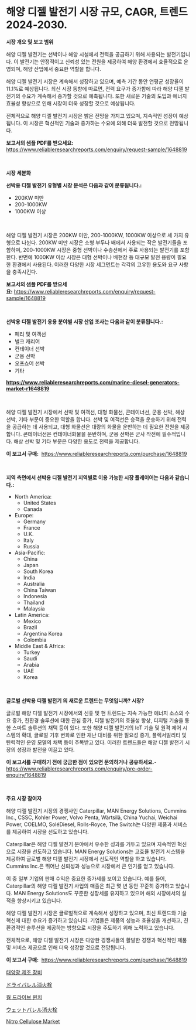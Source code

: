 <p><h1>해양 디젤 발전기 시장 규모, CAGR, 트렌드 2024-2030.</h1></p><p><strong>시장 개요 및 보고 범위</strong></p>
<p><p>해양 디젤 발전기는 선박이나 해양 시설에서 전력을 공급하기 위해 사용되는 발전기입니다. 이 발전기는 안정적이고 신뢰성 있는 전원을 제공하여 해양 환경에서 효율적으로 운영되며, 해양 산업에서 중요한 역할을 합니다.</p><p>해양 디젤 발전기 시장은 계속해서 성장하고 있으며, 예측 기간 동안 연평균 성장율이 11.1%로 예상됩니다. 최신 시장 동향에 따르면, 전력 요구가 증가함에 따라 해양 디젤 발전기의 수요가 계속해서 증가할 것으로 예측됩니다. 또한 새로운 기술의 도입과 에너지 효율성 향상으로 인해 시장이 더욱 성장할 것으로 예상됩니다.</p><p>전체적으로 해양 디젤 발전기 시장은 밝은 전망을 가지고 있으며, 지속적인 성장이 예상됩니다. 이 시장은 혁신적인 기술과 증가하는 수요에 의해 더욱 발전할 것으로 전망됩니다.</p></p>
<p><strong>보고서의 샘플 PDF를 받으세요:</strong> <a href="https://www.reliableresearchreports.com/enquiry/request-sample/1648819">https://www.reliableresearchreports.com/enquiry/request-sample/1648819</a></p>
<p>&nbsp;</p>
<p><strong>시장 세분화</strong></p>
<p><strong>선박용 디젤 발전기 유형별 시장 분석은 다음과 같이 분류됩니다.:</strong></p>
<p><ul><li>200KW 미만</li><li>200-1000KW</li><li>1000KW 이상</li></ul></p>
<p>&nbsp;</p>
<p><p>해양 디젤 발전기 시장은 200KW 미만, 200-1000KW, 1000KW 이상으로 세 가지 유형으로 나뉜다. 200KW 미만 시장은 소형 부두나 배에서 사용되는 작은 발전기들을 포함하며, 200-1000KW 시장은 중형 선박이나 수송선에서 주로 사용되는 발전기를 포함한다. 반면에 1000KW 이상 시장은 대형 선박이나 배현장 등 대규모 발전 용량이 필요한 환경에서 사용된다. 이러한 다양한 시장 세그먼트는 각각의 고유한 용도와 요구 사항을 충족시킨다.</p></p>
<p><strong>보고서의 샘플 PDF를 받으세요:</strong>&nbsp;<a href="https://www.reliableresearchreports.com/enquiry/request-sample/1648819">https://www.reliableresearchreports.com/enquiry/request-sample/1648819</a></p>
<p>&nbsp;</p>
<p><strong> 선박용 디젤 발전기 응용 분야별 시장 산업 조사는 다음과 같이 분류됩니다.:</strong></p>
<p><ul><li>페리 및 여객선</li><li>벌크 캐리어</li><li>컨테이너 선박</li><li>군용 선박</li><li>오프쇼어 선박</li><li>기타</li></ul></p>
<p><strong><a href="https://www.reliableresearchreports.com/marine-diesel-generators-market-r1648819">https://www.reliableresearchreports.com/marine-diesel-generators-market-r1648819</a></strong></p>
<p>&nbsp;</p>
<p><p>해양 디젤 발전기 시장에서 선박 및 여객선, 대형 화물선, 콘테이너선, 군용 선박, 해상 선박, 기타 부문이 중요한 역할을 합니다. 선박 및 여객선은 승객을 운송하기 위해 전력을 공급하는 데 사용되고, 대형 화물선은 대량의 화물을 운반하는 데 필요한 전원을 제공합니다. 콘테이너선은 컨테이너화물을 운반하며, 군용 선박은 군사 작전에 필수적입니다. 해상 선박 및 기타 부문은 다양한 용도로 전력을 제공합니다.</p></p>
<p><strong>이 보고서 구매:</strong>&nbsp; <a href="https://www.reliableresearchreports.com/purchase/1648819">https://www.reliableresearchreports.com/purchase/1648819</a></p>
<p>&nbsp;</p>
<p><strong>지역 측면에서 선박용 디젤 발전기 지역별로 이용 가능한 시장 플레이어는 다음과 같습니다.:</strong></p>
<p><ul>
    <li>
        North America:
        <ul>
            <li>United States</li>
            <li>Canada</li>
        </ul>
    </li>
    <li>
        Europe:
        <ul>
            <li>Germany</li>
            <li>France</li>
            <li>U.K.</li>
            <li>Italy</li>
            <li>Russia</li>
        </ul>
    </li>
    <li>
        Asia-Pacific:
        <ul>
            <li>China</li>
            <li>Japan</li>
            <li>South Korea</li>
            <li>India</li>
            <li>Australia</li>
            <li>China Taiwan</li>
            <li>Indonesia</li>
            <li>Thailand</li>
            <li>Malaysia</li>
        </ul>
    </li>
    <li>
        Latin America:
        <ul>
            <li>Mexico</li>
            <li>Brazil</li>
            <li>Argentina Korea</li>
            <li>Colombia</li>
        </ul>
    </li>
    <li>
        Middle East & Africa:
        <ul>
            <li>Turkey</li>
            <li>Saudi</li>
            <li>Arabia</li>
            <li>UAE</li>
            <li>Korea</li>
        </ul>
    </li>
    </ul></p>
<p>&nbsp;</p>
<p><strong>글로벌 선박용 디젤 발전기 의 새로운 트렌드는 무엇입니까? 시장?</strong></p>
<p><p>글로벌 해양 디젤 발전기 시장에서의 신흥 및 현 트렌드는 지속 가능한 에너지 소스의 수요 증가, 친환경 솔루션에 대한 관심 증가, 디젤 발전기의 효율성 향상, 디지털 기술을 통한 스마트 솔루션의 채택 등이 있다. 또한 해양 디젤 발전기의 IoT 기술 및 원격 제어 시스템의 확대, 글로벌 기후 변화로 인한 재난 대비를 위한 필요성 증가, 플렉서빌리티 및 탄력적인 운영 모델의 채택 등이 주목받고 있다. 이러한 트렌드들은 해양 디젤 발전기 시장의 성장과 발전을 이끌고 있다.</p></p>
<p><strong>이 보고서를 구매하기 전에 궁금한 점이 있으면 문의하거나 공유하세요.</strong>- <a href="https://www.reliableresearchreports.com/enquiry/pre-order-enquiry/1648819">https://www.reliableresearchreports.com/enquiry/pre-order-enquiry/1648819</a></p>
<p>&nbsp;</p>
<p><strong>주요 시장 참여자</strong></p>
<p><p>해양 디젤 발전기 시장의 경쟁사인 Caterpillar, MAN Energy Solutions, Cummins Inc., CSSC, Kohler Power, Volvo Penta, Wärtsilä, China Yuchai, Weichai Power, COELMO, SoléDiesel, Rolls-Royce, The Switch는 다양한 제품과 서비스를 제공하여 시장을 선도하고 있습니다.</p><p>Caterpillar은 해양 디젤 발전기 분야에서 우수한 성과를 거두고 있으며 지속적인 혁신으로 시장을 선도하고 있습니다. MAN Energy Solutions는 고효율 발전기 시스템을 제공하여 글로벌 해양 디젤 발전기 시장에서 선도적인 역할을 하고 있습니다. Cummins Inc.은 뛰어난 신뢰성과 성능으로 시장에서 큰 인기를 얻고 있습니다. </p><p>이 중 일부 기업의 판매 수익은 중요한 증가세를 보이고 있습니다. 예를 들어, Caterpillar의 해양 디젤 발전기 사업의 매출은 최근 몇 년 동안 꾸준히 증가하고 있습니다. MAN Energy Solutions도 꾸준한 성장세를 유지하고 있으며 해외 시장에서의 실적을 향상시키고 있습니다.</p><p>해양 디젤 발전기 시장은 글로벌적으로 계속해서 성장하고 있으며, 최신 트렌드와 기술 혁신에 대한 수요가 증가하고 있습니다. 기업들은 제품의 성능과 효율성을 개선하고, 친환경적인 솔루션을 제공하는 방향으로 시장을 주도하기 위해 노력하고 있습니다.</p><p>전체적으로, 해양 디젤 발전기 시장은 다양한 경쟁사들의 활발한 경쟁과 혁신적인 제품 및 서비스 제공으로 인해 더욱 성장할 것으로 전망됩니다.</p></p>
<p><strong>이 보고서 구매:</strong>&nbsp;&nbsp;<a href="https://www.reliableresearchreports.com/purchase/1648819">https://www.reliableresearchreports.com/purchase/1648819</a></p>
<p><p><a href="https://github.com/oajzkywllm460/Market-Research-Report-List-1/blob/main/113587028338.md">태양광 제조 장비</a></p><p><a href="https://github.com/cbigkbh02719/Market-Research-Report-List-1/blob/main/267231230955.md">ドライバレル消火栓</a></p><p><a href="https://github.com/vsr06p4p49/Market-Research-Report-List-1/blob/main/618904128339.md">웜 드라이브 윈치</a></p><p><a href="https://github.com/ReganWisoky2023/Market-Research-Report-List-1/blob/main/700862630956.md">ウェットバレル消火栓</a></p><p><a href="https://issuu.com/reportprime-2/docs/nitro-cellulose-market-size-2030.pptx">Nitro Cellulose Market</a></p></p>